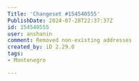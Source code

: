 ```yaml
---
Title: 'Changeset #154540555'
PublishDate: 2024-07-28T22:37:37Z
id: 154540555
user: anshanin
comment: Removed non-existing addresses
created_by: iD 2.29.0
tags:
- Montenegro

---
```

